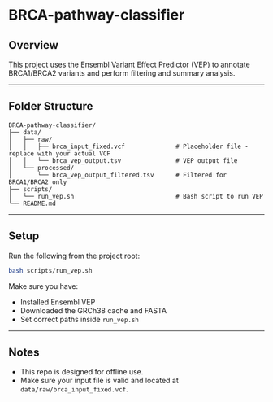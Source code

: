 # BRCA-pathway-classifier

## Overview
This project uses the Ensembl Variant Effect Predictor (VEP) to annotate BRCA1/BRCA2 variants and perform filtering and summary analysis.

---

## Folder Structure
```
BRCA-pathway-classifier/
├── data/
│   ├── raw/
│   │   ├── brca_input_fixed.vcf              # Placeholder file - replace with your actual VCF
│   │   └── brca_vep_output.tsv               # VEP output file
│   └── processed/
│       └── brca_vep_output_filtered.tsv      # Filtered for BRCA1/BRCA2 only
├── scripts/
│   └── run_vep.sh                            # Bash script to run VEP
└── README.md
```

---

## Setup

Run the following from the project root:

```bash
bash scripts/run_vep.sh
```

Make sure you have:
- Installed Ensembl VEP
- Downloaded the GRCh38 cache and FASTA
- Set correct paths inside `run_vep.sh`

---

## Notes
- This repo is designed for offline use.
- Make sure your input file is valid and located at `data/raw/brca_input_fixed.vcf`.
